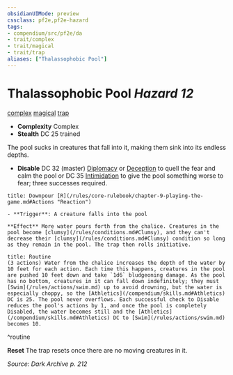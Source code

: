 ```yaml
---
obsidianUIMode: preview
cssclass: pf2e,pf2e-hazard
tags:
- compendium/src/pf2e/da
- trait/complex
- trait/magical
- trait/trap
aliases: ["Thalassophobic Pool"]
---
```

# Thalassophobic Pool *Hazard 12*  
[complex](/rules/traits/complex.md)  [magical](/rules/traits/magical.md)  [trap](/rules/traits/trap.md)  

- **Complexity** Complex
- **Stealth** DC 25 trained  

The pool sucks in creatures that fall into it, making them sink into its endless depths.

- **Disable** DC 32 (master) [Diplomacy](/compendium/skills.md#Diplomacy) or [Deception](/compendium/skills.md#Deception) to quell the fear and calm the pool or DC 35 [Intimidation](/compendium/skills.md#Intimidation) to give the pool something worse to fear; three successes required.  
     
```ad-embed-ability
title: Downpour [R](/rules/core-rulebook/chapter-9-playing-the-game.md#Actions "Reaction")

- **Trigger**: A creature falls into the pool

**Effect** More water pours forth from the chalice. Creatures in the pool become [clumsy](/rules/conditions.md#Clumsy), and they can't decrease their [clumsy](/rules/conditions.md#Clumsy) condition so long as they remain in the pool. The trap then rolls initiative.
```

```ad-pf2-summary
title: Routine
(3 actions) Water from the chalice increases the depth of the water by 10 feet for each action. Each time this happens, creatures in the pool are pushed 10 feet down and take `1d6` bludgeoning damage. As the pool has no bottom, creatures in it can fall down indefinitely; they must [Swim](/rules/actions/swim.md) up to avoid drowning, but the water is especially choppy, so the [Athletics](/compendium/skills.md#Athletics) DC is 25. The pool never overflows. Each successful check to Disable reduces the pool's actions by 1, and once the pool is completely Disabled, the water becomes still and the [Athletics](/compendium/skills.md#Athletics) DC to [Swim](/rules/actions/swim.md) becomes 10.
```
^routine

**Reset** The trap resets once there are no moving creatures in it.  

*Source: Dark Archive p. 212*